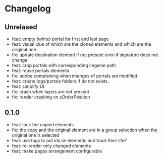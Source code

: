 # Changelog

## Unrelased

- feat: empty (white) portal for first and last page
- feat: visual clue of which are the cloned elements and which are the original one
- fix: update destination element if not present even if signature does not change
- feat: crop portals with corresponding imgame path
- feat: reuse portals elements
- fix: adobe complaining when imanges of portals are modified
- feat: create logs/portals folders if do not exists.
- feat: simplify UI.
- fix: crash when layers are not present
- fix: render crashing on zOrderPosition

## 0.1.0

- feat: lock the copied elements
- fix: the copy and the original element are in a group selection when the original one is selected
- feat: use tags to put ids on elements and track their life?
- feat: re-render only changed elements
- feat: make pages arrangement configurable
